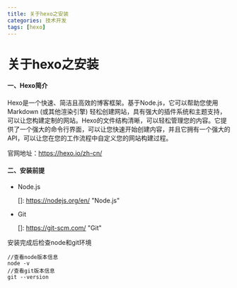 ```yaml
---
title: 关于hexo之安装
categories: 技术开发
tags: [hexo]
---
```

# 关于hexo之安装

#### 一、Hexo简介

Hexo是一个快速、简洁且高效的博客框架。基于Node.js，它可以帮助您使用Markdown (或其他渲染引擎) 轻松创建网站，具有强大的插件系统和主题支持，可以让您构建定制的网站。Hexo的文件结构清晰，可以轻松管理您的内容。它提供了一个强大的命令行界面，可以让您快速开始创建内容，并且它拥有一个强大的API，可以让您在您的工作流程中自定义您的网站构建过程。

官网地址：https://hexo.io/zh-cn/

#### 二、安装前提

- Node.js

  []: https://nodejs.org/en/	"Node.js"

   

- Git

  []: https://git-scm.com/	"Git"

  

安装完成后检查node和git环境

```
//查看node版本信息
node -v
//查看git版本信息
git --version
```

